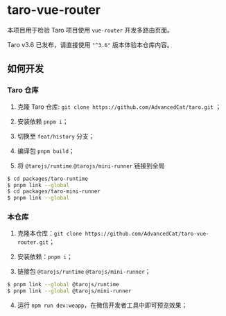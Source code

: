 # taro-vue-router

本项目用于检验 Taro 项目使用 `vue-router` 开发多路由页面。

Taro v3.6 已发布，请直接使用 `"^3.6"` 版本体验本仓库内容。

## 如何开发

### Taro 仓库

1. 克隆 Taro 仓库: `git clone https://github.com/AdvancedCat/taro.git` ；

2. 安装依赖 `pnpm i`；

3. 切换至 `feat/history` 分支；

4. 编译包 `pnpm build`；

5. 将 `@tarojs/runtime` `@tarojs/mini-runner` 链接到全局

```bash
$ cd packages/taro-runtime
$ pnpm link --global
$ cd packages/taro-mini-runner
$ pnpm link --global
```


### 本仓库

1. 克隆本仓库：`git clone https://github.com/AdvancedCat/taro-vue-router.git`；

2. 安装依赖：`pnpm i`；

3. 链接包 `@tarojs/runtime` `@tarojs/mini-runner`；

```bash
$ pnpm link --global @tarojs/runtime
$ pnpm link --global @tarojs/mini-runner
```

4. 运行 `npm run dev:weapp`，在微信开发者工具中即可预览效果；
